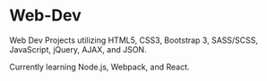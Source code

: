# Web-Dev
Web Dev Projects utilizing HTML5, CSS3, Bootstrap 3, SASS/SCSS, JavaScript, jQuery, AJAX, and JSON.

Currently learning Node.js, Webpack, and React.
